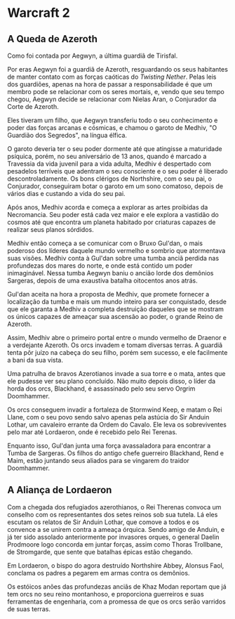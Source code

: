 # Warcraft 2

## A Queda de Azeroth

Como foi contada por Aegwyn, a última guardiã de Tirisfal.

Por eras Aegwyn foi a guardiã de Azeroth, resguardando os seus habitantes de manter contato com as forças caóticas do _Twisting Nether_. Pelas leis dos guardiões, apenas na hora de passar a responsabilidade é que um membro pode se relacionar com os seres mortais, e, vendo que seu tempo chegou, Aegwyn decide se relacionar com Nielas Aran, o Conjurador da Corte de Azeroth.

Eles tiveram um filho, que Aegwyn transferiu todo o seu conhecimento e poder das forças arcanas e cósmicas, e chamou o garoto de Medhiv, "O Guardião dos Segredos", na língua élfica.

O garoto deveria ter o seu poder dormente até que atingisse a maturidade psíquica, porém, no seu aniversário de 13 anos, quando é marcado a Travessia da vida juvenil para a vida adulta, Medhiv é despertado com pesadelos terríveis que adentram o seu consciente e o seu poder é liberado descontroladamente. Os bons clérigos de Northshire, com o seu pai, o Conjurador, conseguiram botar o garoto em um sono comatoso, depois de vários dias e custando a vida do seu pai.

Após anos, Medhiv acorda e começa a explorar as artes proibidas da Necromancia. Seu poder está cada vez maior e ele explora a vastidão do cosmos até que encontra um planeta habitado por criaturas capazes de realizar seus planos sórdidos.

Medhiv então começa a se comunicar com o Bruxo Gul'dan, o mais poderoso dos líderes daquele mundo vermelho e sombrio que atormentava suas visões. Medhiv conta à Gul'dan sobre uma tumba anciã perdida nas profundezas dos mares do norte, e onde está contido um poder inimaginável. Nessa tumba Aegwyn baniu o ancião lorde dos demônios Sargeras, depois de uma exaustiva batalha oitocentos anos atrás.

Gul'dan aceita na hora a proposta de Medhiv, que promete fornecer a localização da tumba e mais um mundo inteiro para ser conquistado, desde que ele garanta a Medhiv a completa destruição daqueles que se mostram os únicos capazes de ameaçar sua ascensão ao poder, o grande Reino de Azeroth.

Assim, Medhiv abre o primeiro portal entre o mundo vermelho de Draenor e a verdejante Azeroth. Os orcs invadem e tomam diversas terras. A guardiã tenta pôr juízo na cabeça do seu filho, porém sem sucesso, e ele facilmente a bani da sua vista.

Uma patrulha de bravos Azerotianos invade a sua torre e o mata, antes que ele pudesse ver seu plano concluído. Não muito depois disso, o líder da horda dos orcs, Blackhand, é assassinado pelo seu servo Orgrim Doomhammer.

Os orcs conseguem invadir a fortaleza de Stormwind Keep, e matam o Rei Llane, com o seu povo sendo salvo apenas pela astúcia do Sir Anduin Lothar, um cavaleiro errante da Ordem do Cavalo. Ele leva os sobreviventes pelo mar até Lordaeron, onde é recebido pelo Rei Terenas.

Enquanto isso, Gul'dan junta uma força avassaladora para encontrar a Tumba de Sargeras. Os filhos do antigo chefe guerreiro Blackhand, Rend e Maim, estão juntando seus aliados para se vingarem do traidor Doomhammer.

## A Aliança de Lordaeron

Com a chegada dos refugiados azerothianos, o Rei Therenas convoca um conselho com os representantes dos setes reinos sob sua tutela. Lá eles escutam os relatos de Sir Anduin Lothar, que comove a todos e os convence a se unirem contra a ameaça órquica. Sendo amigo de Anduin, e já ter sido assolado anteriormente por invasores orques, o general Daelin Prodmoore logo concorda em juntar forças, assim como Thoras Trollbane, de Stromgarde, que sente que batalhas épicas estão chegando.

Em Lordaeron, o bispo do agora destruído Northshire Abbey, Alonsus Faol, conclama os padres a pegarem em armas contra os demônios.

Os estóicos anões das profundezas anciãs de Khaz Modan reportam que já tem orcs no seu reino montanhoso, e proporciona guerreiros e suas ferramentas de engenharia, com a promessa de que os orcs serão varridos de suas terras.

